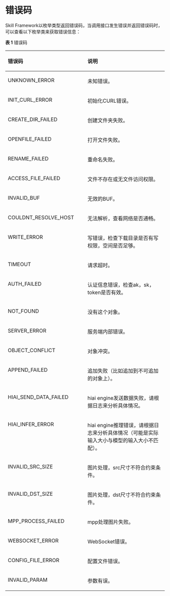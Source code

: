 # 错误码<a name="hilens_05_0036"></a>

Skill Framework以枚举类型返回错误码，当调用接口发生错误并返回错误码时，可以查看以下枚举类来获取错误信息：

**表 1**  错误码

<a name="table45182715197"></a>
<table><thead align="left"><tr id="row1653427161912"><th class="cellrowborder" valign="top" width="50%" id="mcps1.2.3.1.1"><p id="p9531271198"><a name="p9531271198"></a><a name="p9531271198"></a>错误码</p>
</th>
<th class="cellrowborder" valign="top" width="50%" id="mcps1.2.3.1.2"><p id="p1953327111920"><a name="p1953327111920"></a><a name="p1953327111920"></a>说明</p>
</th>
</tr>
</thead>
<tbody><tr id="row105392781911"><td class="cellrowborder" valign="top" width="50%" headers="mcps1.2.3.1.1 "><p id="p14891151115205"><a name="p14891151115205"></a><a name="p14891151115205"></a>UNKNOWN_ERROR</p>
</td>
<td class="cellrowborder" valign="top" width="50%" headers="mcps1.2.3.1.2 "><p id="p145332716199"><a name="p145332716199"></a><a name="p145332716199"></a>未知错误。</p>
</td>
</tr>
<tr id="row17536277191"><td class="cellrowborder" valign="top" width="50%" headers="mcps1.2.3.1.1 "><p id="p105442711194"><a name="p105442711194"></a><a name="p105442711194"></a>INIT_CURL_ERROR</p>
</td>
<td class="cellrowborder" valign="top" width="50%" headers="mcps1.2.3.1.2 "><p id="p14547278197"><a name="p14547278197"></a><a name="p14547278197"></a>初始化CURL错误。</p>
</td>
</tr>
<tr id="row4541827121912"><td class="cellrowborder" valign="top" width="50%" headers="mcps1.2.3.1.1 "><p id="p8548277194"><a name="p8548277194"></a><a name="p8548277194"></a>CREATE_DIR_FAILED</p>
</td>
<td class="cellrowborder" valign="top" width="50%" headers="mcps1.2.3.1.2 "><p id="p1541727121916"><a name="p1541727121916"></a><a name="p1541727121916"></a>创建文件夹失败。</p>
</td>
</tr>
<tr id="row125412791917"><td class="cellrowborder" valign="top" width="50%" headers="mcps1.2.3.1.1 "><p id="p55452713195"><a name="p55452713195"></a><a name="p55452713195"></a>OPENFILE_FAILED</p>
</td>
<td class="cellrowborder" valign="top" width="50%" headers="mcps1.2.3.1.2 "><p id="p17541727201918"><a name="p17541727201918"></a><a name="p17541727201918"></a>打开文件失败。</p>
</td>
</tr>
<tr id="row25422791913"><td class="cellrowborder" valign="top" width="50%" headers="mcps1.2.3.1.1 "><p id="p154172719196"><a name="p154172719196"></a><a name="p154172719196"></a>RENAME_FAILED</p>
</td>
<td class="cellrowborder" valign="top" width="50%" headers="mcps1.2.3.1.2 "><p id="p0541527101915"><a name="p0541527101915"></a><a name="p0541527101915"></a>重命名失败。</p>
</td>
</tr>
<tr id="row25413279195"><td class="cellrowborder" valign="top" width="50%" headers="mcps1.2.3.1.1 "><p id="p175422713192"><a name="p175422713192"></a><a name="p175422713192"></a>ACCESS_FILE_FAILED</p>
</td>
<td class="cellrowborder" valign="top" width="50%" headers="mcps1.2.3.1.2 "><p id="p4541627191910"><a name="p4541627191910"></a><a name="p4541627191910"></a>文件不存在或无文件访问权限。</p>
</td>
</tr>
<tr id="row13541727171915"><td class="cellrowborder" valign="top" width="50%" headers="mcps1.2.3.1.1 "><p id="p654827181919"><a name="p654827181919"></a><a name="p654827181919"></a>INVALID_BUF</p>
</td>
<td class="cellrowborder" valign="top" width="50%" headers="mcps1.2.3.1.2 "><p id="p554182712191"><a name="p554182712191"></a><a name="p554182712191"></a>无效的BUF。</p>
</td>
</tr>
<tr id="row1988019294216"><td class="cellrowborder" valign="top" width="50%" headers="mcps1.2.3.1.1 "><p id="p1088012952117"><a name="p1088012952117"></a><a name="p1088012952117"></a>COULDNT_RESOLVE_HOST</p>
</td>
<td class="cellrowborder" valign="top" width="50%" headers="mcps1.2.3.1.2 "><p id="p1588182922111"><a name="p1588182922111"></a><a name="p1588182922111"></a>无法解析，查看网络是否通畅。</p>
</td>
</tr>
<tr id="row451983202116"><td class="cellrowborder" valign="top" width="50%" headers="mcps1.2.3.1.1 "><p id="p13519163211214"><a name="p13519163211214"></a><a name="p13519163211214"></a>WRITE_ERROR</p>
</td>
<td class="cellrowborder" valign="top" width="50%" headers="mcps1.2.3.1.2 "><p id="p65192320219"><a name="p65192320219"></a><a name="p65192320219"></a>写错误，检查下载目录是否有写权限，空间是否足够。</p>
</td>
</tr>
<tr id="row76882510223"><td class="cellrowborder" valign="top" width="50%" headers="mcps1.2.3.1.1 "><p id="p15686259229"><a name="p15686259229"></a><a name="p15686259229"></a>TIMEOUT</p>
</td>
<td class="cellrowborder" valign="top" width="50%" headers="mcps1.2.3.1.2 "><p id="p1768725102217"><a name="p1768725102217"></a><a name="p1768725102217"></a>请求超时。</p>
</td>
</tr>
<tr id="row3388142762210"><td class="cellrowborder" valign="top" width="50%" headers="mcps1.2.3.1.1 "><p id="p15388142702215"><a name="p15388142702215"></a><a name="p15388142702215"></a>AUTH_FAILED</p>
</td>
<td class="cellrowborder" valign="top" width="50%" headers="mcps1.2.3.1.2 "><p id="p103881127162213"><a name="p103881127162213"></a><a name="p103881127162213"></a>认证信息错误，检查ak，sk，token是否有效。</p>
</td>
</tr>
<tr id="row5881102302319"><td class="cellrowborder" valign="top" width="50%" headers="mcps1.2.3.1.1 "><p id="p2881172313238"><a name="p2881172313238"></a><a name="p2881172313238"></a>NOT_FOUND</p>
</td>
<td class="cellrowborder" valign="top" width="50%" headers="mcps1.2.3.1.2 "><p id="p1988162312315"><a name="p1988162312315"></a><a name="p1988162312315"></a>没有这个对象。</p>
</td>
</tr>
<tr id="row7401102672318"><td class="cellrowborder" valign="top" width="50%" headers="mcps1.2.3.1.1 "><p id="p540102612237"><a name="p540102612237"></a><a name="p540102612237"></a>SERVER_ERROR</p>
</td>
<td class="cellrowborder" valign="top" width="50%" headers="mcps1.2.3.1.2 "><p id="p6401122610238"><a name="p6401122610238"></a><a name="p6401122610238"></a>服务端内部错误。</p>
</td>
</tr>
<tr id="row1238875912235"><td class="cellrowborder" valign="top" width="50%" headers="mcps1.2.3.1.1 "><p id="p138911599237"><a name="p138911599237"></a><a name="p138911599237"></a>OBJECT_CONFLICT</p>
</td>
<td class="cellrowborder" valign="top" width="50%" headers="mcps1.2.3.1.2 "><p id="p1389165917239"><a name="p1389165917239"></a><a name="p1389165917239"></a>对象冲突。</p>
</td>
</tr>
<tr id="row9269222416"><td class="cellrowborder" valign="top" width="50%" headers="mcps1.2.3.1.1 "><p id="p172792122418"><a name="p172792122418"></a><a name="p172792122418"></a>APPEND_FAILED</p>
</td>
<td class="cellrowborder" valign="top" width="50%" headers="mcps1.2.3.1.2 "><p id="p152710214241"><a name="p152710214241"></a><a name="p152710214241"></a>追加失败（比如追加到不可追加的对象上）。</p>
</td>
</tr>
<tr id="row6961117132410"><td class="cellrowborder" valign="top" width="50%" headers="mcps1.2.3.1.1 "><p id="p69711722413"><a name="p69711722413"></a><a name="p69711722413"></a>HIAI_SEND_DATA_FAILED</p>
</td>
<td class="cellrowborder" valign="top" width="50%" headers="mcps1.2.3.1.2 "><p id="p1390561922513"><a name="p1390561922513"></a><a name="p1390561922513"></a>hiai engine发送数据失败，请根据日志来分析具体情况。</p>
</td>
</tr>
<tr id="row1661721962420"><td class="cellrowborder" valign="top" width="50%" headers="mcps1.2.3.1.1 "><p id="p4617181912249"><a name="p4617181912249"></a><a name="p4617181912249"></a>HIAI_INFER_ERROR</p>
</td>
<td class="cellrowborder" valign="top" width="50%" headers="mcps1.2.3.1.2 "><p id="p66171119182414"><a name="p66171119182414"></a><a name="p66171119182414"></a>hiai engine推理错误，请根据日志来分析具体情况（可能是实际输入大小与模型的输入大小不匹配）。</p>
</td>
</tr>
<tr id="row189116211242"><td class="cellrowborder" valign="top" width="50%" headers="mcps1.2.3.1.1 "><p id="p1191113214249"><a name="p1191113214249"></a><a name="p1191113214249"></a>INVALID_SRC_SIZE</p>
</td>
<td class="cellrowborder" valign="top" width="50%" headers="mcps1.2.3.1.2 "><p id="p16911421142415"><a name="p16911421142415"></a><a name="p16911421142415"></a>图片处理，src尺寸不符合约束条件。</p>
</td>
</tr>
<tr id="row11147112411249"><td class="cellrowborder" valign="top" width="50%" headers="mcps1.2.3.1.1 "><p id="p1714762412410"><a name="p1714762412410"></a><a name="p1714762412410"></a>INVALID_DST_SIZE</p>
</td>
<td class="cellrowborder" valign="top" width="50%" headers="mcps1.2.3.1.2 "><p id="p61471324112419"><a name="p61471324112419"></a><a name="p61471324112419"></a>图片处理，dst尺寸不符合约束条件。</p>
</td>
</tr>
<tr id="row1734982762412"><td class="cellrowborder" valign="top" width="50%" headers="mcps1.2.3.1.1 "><p id="p19349172715240"><a name="p19349172715240"></a><a name="p19349172715240"></a>MPP_PROCESS_FAILED</p>
</td>
<td class="cellrowborder" valign="top" width="50%" headers="mcps1.2.3.1.2 "><p id="p134942718248"><a name="p134942718248"></a><a name="p134942718248"></a>mpp处理图片失败。</p>
</td>
</tr>
<tr id="row114263116247"><td class="cellrowborder" valign="top" width="50%" headers="mcps1.2.3.1.1 "><p id="p184219313243"><a name="p184219313243"></a><a name="p184219313243"></a>WEBSOCKET_ERROR</p>
</td>
<td class="cellrowborder" valign="top" width="50%" headers="mcps1.2.3.1.2 "><p id="p174203114241"><a name="p174203114241"></a><a name="p174203114241"></a>WebSocket错误。</p>
</td>
</tr>
<tr id="row61551434142420"><td class="cellrowborder" valign="top" width="50%" headers="mcps1.2.3.1.1 "><p id="p6156183422410"><a name="p6156183422410"></a><a name="p6156183422410"></a>CONFIG_FILE_ERROR</p>
</td>
<td class="cellrowborder" valign="top" width="50%" headers="mcps1.2.3.1.2 "><p id="p15156103412417"><a name="p15156103412417"></a><a name="p15156103412417"></a>配置文件错误。</p>
</td>
</tr>
<tr id="row91091938102420"><td class="cellrowborder" valign="top" width="50%" headers="mcps1.2.3.1.1 "><p id="p141090386246"><a name="p141090386246"></a><a name="p141090386246"></a>INVALID_PARAM</p>
</td>
<td class="cellrowborder" valign="top" width="50%" headers="mcps1.2.3.1.2 "><p id="p181105382249"><a name="p181105382249"></a><a name="p181105382249"></a>参数有误。</p>
</td>
</tr>
</tbody>
</table>

